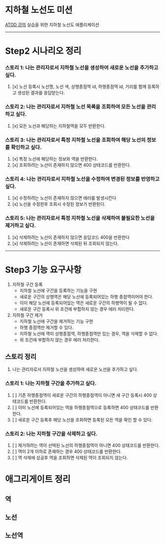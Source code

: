 # 지하철 노선도 미션

[ATDD 강의](https://edu.nextstep.camp/c/R89PYi5H) 실습을 위한 지하철 노선도 애플리케이션

---

# Step2 시나리오 정리

### 스토리 1: 나는 관리자로서 지하철 노선을 생성하여 새로운 노선을 추가하고 싶다.

1. [x] 노선 등록시 노선명, 노선 색, 상행종점역 id, 하행종점역 id, 거리를 함께 등록하고 생성된 결과를 응답받는다.

### 스토리 2: 나는 관리자로서 지하철 노선 목록을 조회하여 모든 노선을 관리하고 싶다.

1. [x] 모든 노선과 해당하는 지하철역을 모두 반환한다.

### 스토리 3: 나는 관리자로서 특정 지하철 노선을 조회하여 해당 노선의 정보를 확인하고 싶다.

1. [x] 특정 노선에 해당하는 정보와 역을 반환한다.
2. [x] 조회하려는 노선이 존재하지 않으면 400 상태코드를 반환한다.

### 스토리 4: 나는 관리자로서 지하철 노선을 수정하여 변경된 정보를 반영하고 싶다.

1. [x] 수정하려는 노선이 존재하지 않으면 에러를 발생시킨다
2. [x] 노선을 수정한후 조회시 수정된 정보가 반환된다.

### 스토리 5: 나는 관리자로서 특정 지하철 노선을 삭제하여 불필요한 노선을 제거하고 싶다.

1. [x] 삭제하려는 노선이 존재하지 않으면 응답코드 400을 반환한다
2. [x] 삭제하려는 노선이 존재하면 삭제된 뒤 조회되지 않는다.

---

# Step3 기능 요구사항

1. 지하철 구간 등록
    - 지하철 노선에 구간을 등록하는 기능을 구현
    - 새로운 구간의 상행역은 해당 노선에 등록되어있는 하행 종점역이어야 한다.
    - 이미 해당 노선에 등록되어있는 역은 새로운 구간의 하행역이 될 수 없다.
    - 새로운 구간 등록시 위 조건에 부합하지 않는 경우 에러 처리한다.
2. 지하철 구간 제거
    - 지하철 노선에 구간을 제거하는 기능 구현
    - 하행 종점역만 제거할 수 있다.
    - 지하철 노선에 역이 상행종점역, 하행종점역만 있는 경우, 역을 삭제할 수 없다.
    - 위 조건에 부합하지 않는 경우 에러 처리한다.

## 스토리 정리

1. 나는 관리자로서 지하철 노선을 생성하여 새로운 노선을 추가하고 싶다.

### 스토리 1: 나는 지하철 구간을 추가하고 싶다.

1. [ ] 기존 하행종점역이 새로운 구간의 하행종점역이 아니면 새 구간 등록시 400 상태코드를 반환한다.
2. [ ] 이미 노선에 등록되어있는 역을 하행종점역으로 등록하면 400 상태코드를 반환한다.
3. [ ] 새로운 구간 등록후 해당 노선을 조회하면 등록된 모든 역을 확인 할 수 있다.

### 스토리 2: 나는 지하철 구간을 삭제하고 싶다.
1. [ ] 제거하려는 역이 선택된 노선의 하행종점역이 아니면 400 상태코드를 반환한다.
2. [ ] 역이 2개 이하로 존재하는 경우 400 상태코드를 반환한다.
3. [ ] 역 삭제에 성공후 역을 조회하면 삭제된 역이 조회되지 않는다.



# 애그리게이트 정리

## 역

## 노선

## 노선역

